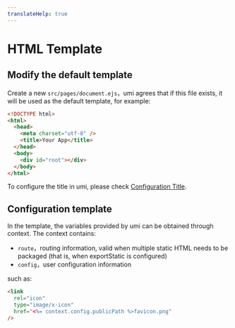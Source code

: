 ```yaml
---
translateHelp: true
---
```


# HTML Template

## Modify the default template

Create a new `src/pages/document.ejs`，umi agrees that if this file exists, it will be used as the default template, for example:

```html
<!DOCTYPE html>
<html>
  <head>
    <meta charset="utf-8" />
    <title>Your App</title>
  </head>
  <body>
    <div id="root"></div>
  </body>
</html>
```

To configure the title in umi, please check [Configuration Title](../config#title).

## Configuration template

In the template, the variables provided by umi can be obtained through context. The context contains:

- `route`，routing information, valid when multiple static HTML needs to be packaged (that is, when exportStatic is configured)
- `config`，user configuration information

such as:

```html
<link
  rel="icon"
  type="image/x-icon"
  href="<%= context.config.publicPath %>favicon.png"
/>
```
